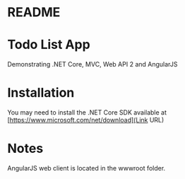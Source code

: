 # README #

# Todo List App #
Demonstrating .NET Core, MVC, Web API 2 and AngularJS

# Installation #
You may need to install the .NET Core SDK available at [https://www.microsoft.com/net/download](Link URL)

# Notes #
AngularJS web client is located in the wwwroot folder.
